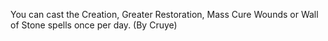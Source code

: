 You can cast the Creation, Greater Restoration, Mass Cure Wounds or Wall of Stone spells once per day. (By Cruye)